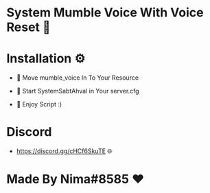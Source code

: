 # System Mumble Voice With Voice Reset 📄

# Installation ⚙️

- 🔸 Move mumble_voice In To Your Resource

- 🔸 Start SystemSabtAhval in Your server.cfg

- 🔸 Enjoy Script :)



# Discord

- https://discord.gg/cHCf6SkuTE 🌐



# Made By Nima#8585 ❤️

# 
<a href="https://s6.uupload.ir/filelink/80760725f8ed13c2f6382de7dac2590f_226baa3137/2022-05-13_01-21-52_z7gc.mp4">
